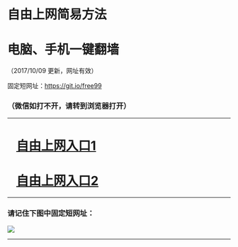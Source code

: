 ﻿# 自由上网简易方法

# 电脑、手机一键翻墙

（2017/10/09 更新，网址有效）

固定短网址：https://git.io/free99

### （微信如打不开，请转到浏览器打开）


***





# &nbsp;&nbsp; <a href="http://ft545024780.fwq-tz-1001.info/fwqtz01.html?t=10090014949 " target="_blank">自由上网入口1</a>
# &nbsp;&nbsp; <a href="http://ft150386885.fwq-tz-1002.info/fwqtz02.html?t=100900128091 " target="_blank">自由上网入口2</a>
***

### 请记住下图中固定短网址：

<img src="https://s3-us-west-2.amazonaws.com/fwq-1001/yjfq-20170905okok.png" /> 


***

